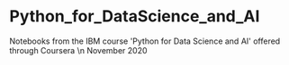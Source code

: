 # Python_for_DataScience_and_AI
Notebooks from the IBM course 'Python for Data Science and AI' offered through Coursera \n
November 2020

